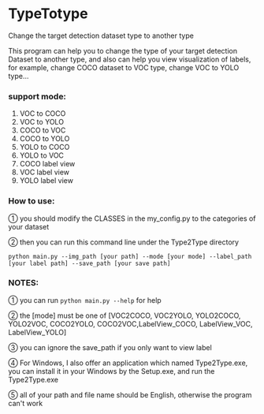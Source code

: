 # TypeTotype
Change the target detection dataset type to another type

This program can help you to change the type of your target detection Dataset to another type, and also can help you view visualization of labels, for example, 
change COCO dataset to VOC type, change VOC to YOLO type...

### support mode:
1. VOC to COCO
2. VOC to YOLO
3. COCO to VOC
4. COCO to YOLO
5. YOLO to COCO
6. YOLO to VOC
7. COCO label view
8. VOC label view
9. YOLO label view


### How to use:
① you should modify the CLASSES in the my_config.py to the categories of your dataset

② then you can run this command line under the Type2Type directory

`python main.py --img_path [your path] --mode [your mode] --label_path [your label path] --save_path [your save path]`


### NOTES:
① you can run `python main.py --help` for help

② the [mode] must be one of [VOC2COCO, VOC2YOLO, YOLO2COCO, YOLO2VOC, COCO2YOLO, COCO2VOC,LabelView_COCO, LabelView_VOC, LabelView_YOLO]

③ you can ignore the save_path if you only want to view label

④ For Windows, I also offer an application which named Type2Type.exe, you can install it in your Windows by the Setup.exe, and run the Type2Type.exe

⑤ all of your path and file name should be English, otherwise the program can't work
